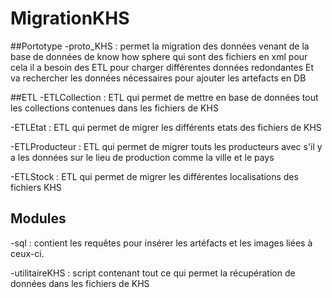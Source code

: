 # MigrationKHS

##Portotype
-proto_KHS :
permet la migration des données venant de la base de données de know how sphere qui sont des fichiers en 
xml
pour cela il a besoin des ETL pour charger différentes données redondantes
Et va rechercher les données nécessaires pour ajouter les artefacts en DB 

##ETL
-ETLCollection : ETL qui permet de mettre en base de données tout les collections contenues dans les 
fichiers de KHS

-ETLEtat : ETL qui permet de migrer les différents etats des fichiers de KHS

-ETLProducteur : ETL qui permet de migrer touts les producteurs avec s'il y a les données sur le lieu de 
production comme la ville et le pays

-ETLStock : ETL qui permet de migrer les différentes localisations des fichiers KHS

## Modules
-sql : contient les requêtes pour insérer les artéfacts et les images liées à ceux-ci.

-utilitaireKHS : script contenant tout ce qui permet la récupération de données dans les fichiers de KHS